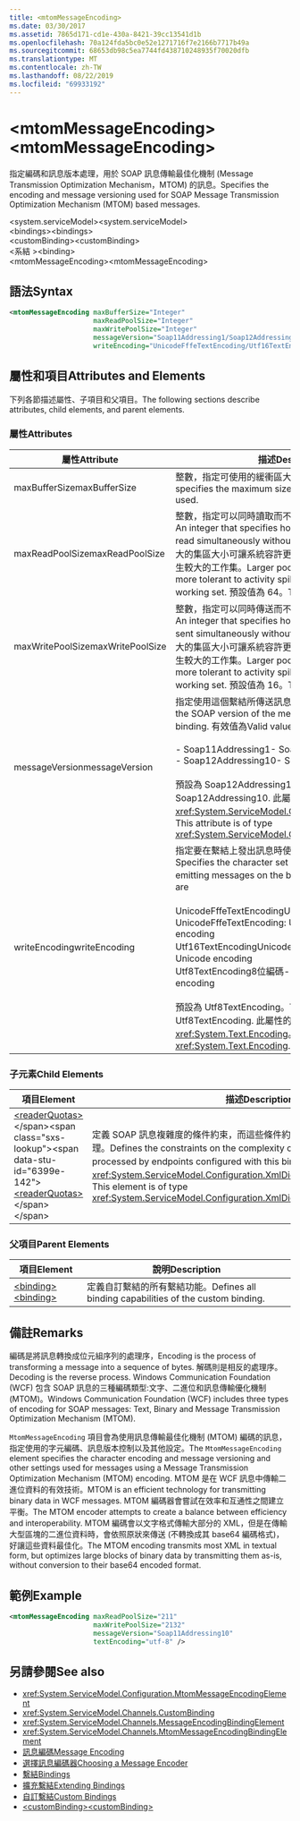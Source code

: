 ```yaml
---
title: <mtomMessageEncoding>
ms.date: 03/30/2017
ms.assetid: 7865d171-cd1e-430a-8421-39cc13541d1b
ms.openlocfilehash: 70a124fda5bc0e52e1271716f7e2166b7717b49a
ms.sourcegitcommit: 68653db98c5ea7744fd438710248935f70020dfb
ms.translationtype: MT
ms.contentlocale: zh-TW
ms.lasthandoff: 08/22/2019
ms.locfileid: "69933192"
---
```

# <a name="mtommessageencoding"></a><span data-ttu-id="6399e-101">\<mtomMessageEncoding></span><span class="sxs-lookup"><span data-stu-id="6399e-101">\<mtomMessageEncoding></span></span>
<span data-ttu-id="6399e-102">指定編碼和訊息版本處理，用於 SOAP 訊息傳輸最佳化機制 (Message Transmission Optimization Mechanism，MTOM) 的訊息。</span><span class="sxs-lookup"><span data-stu-id="6399e-102">Specifies the encoding and message versioning used for SOAP Message Transmission Optimization Mechanism (MTOM) based messages.</span></span>  
  
 <span data-ttu-id="6399e-103">\<system.serviceModel></span><span class="sxs-lookup"><span data-stu-id="6399e-103">\<system.serviceModel></span></span>  
<span data-ttu-id="6399e-104">\<bindings></span><span class="sxs-lookup"><span data-stu-id="6399e-104">\<bindings></span></span>  
<span data-ttu-id="6399e-105">\<customBinding></span><span class="sxs-lookup"><span data-stu-id="6399e-105">\<customBinding></span></span>  
<span data-ttu-id="6399e-106">\<系結 ></span><span class="sxs-lookup"><span data-stu-id="6399e-106">\<binding></span></span>  
<span data-ttu-id="6399e-107">\<mtomMessageEncoding></span><span class="sxs-lookup"><span data-stu-id="6399e-107">\<mtomMessageEncoding></span></span>  
  
## <a name="syntax"></a><span data-ttu-id="6399e-108">語法</span><span class="sxs-lookup"><span data-stu-id="6399e-108">Syntax</span></span>  
  
```xml  
<mtomMessageEncoding maxBufferSize="Integer"
                     maxReadPoolSize="Integer"
                     maxWritePoolSize="Integer"
                     messageVersion="Soap11Addressing1/Soap12Addressing10"
                     writeEncoding="UnicodeFffeTextEncoding/Utf16TextEncoding/Utf8TextEncoding" />
```  
  
## <a name="attributes-and-elements"></a><span data-ttu-id="6399e-109">屬性和項目</span><span class="sxs-lookup"><span data-stu-id="6399e-109">Attributes and Elements</span></span>  
 <span data-ttu-id="6399e-110">下列各節描述屬性、子項目和父項目。</span><span class="sxs-lookup"><span data-stu-id="6399e-110">The following sections describe attributes, child elements, and parent elements.</span></span>  
  
### <a name="attributes"></a><span data-ttu-id="6399e-111">屬性</span><span class="sxs-lookup"><span data-stu-id="6399e-111">Attributes</span></span>  
  
|<span data-ttu-id="6399e-112">屬性</span><span class="sxs-lookup"><span data-stu-id="6399e-112">Attribute</span></span>|<span data-ttu-id="6399e-113">描述</span><span class="sxs-lookup"><span data-stu-id="6399e-113">Description</span></span>|  
|---------------|-----------------|  
|<span data-ttu-id="6399e-114">maxBufferSize</span><span class="sxs-lookup"><span data-stu-id="6399e-114">maxBufferSize</span></span>|<span data-ttu-id="6399e-115">整數，指定可使用的緩衝區大小上限。</span><span class="sxs-lookup"><span data-stu-id="6399e-115">An integer that specifies the maximum size of the buffer that can be used.</span></span>|  
|<span data-ttu-id="6399e-116">maxReadPoolSize</span><span class="sxs-lookup"><span data-stu-id="6399e-116">maxReadPoolSize</span></span>|<span data-ttu-id="6399e-117">整數，指定可以同時讀取而不需配置新讀取器的訊息數。</span><span class="sxs-lookup"><span data-stu-id="6399e-117">An integer that specifies how many messages can be read simultaneously without allocating new readers.</span></span> <span data-ttu-id="6399e-118">較大的集區大小可讓系統容許更多活動失效的情況，但是會產生較大的工作集。</span><span class="sxs-lookup"><span data-stu-id="6399e-118">Larger pool sizes make the system more tolerant to activity spikes at the cost of a larger working set.</span></span> <span data-ttu-id="6399e-119">預設值為 64。</span><span class="sxs-lookup"><span data-stu-id="6399e-119">The default is 64.</span></span>|  
|<span data-ttu-id="6399e-120">maxWritePoolSize</span><span class="sxs-lookup"><span data-stu-id="6399e-120">maxWritePoolSize</span></span>|<span data-ttu-id="6399e-121">整數，指定可以同時傳送而不需配置新寫入器的訊息數。</span><span class="sxs-lookup"><span data-stu-id="6399e-121">An integer that specifies how many messages can be sent simultaneously without allocating new writers.</span></span> <span data-ttu-id="6399e-122">較大的集區大小可讓系統容許更多活動失效的情況，但是會產生較大的工作集。</span><span class="sxs-lookup"><span data-stu-id="6399e-122">Larger pool sizes make the system more tolerant to activity spikes at the cost of a larger working set.</span></span> <span data-ttu-id="6399e-123">預設值為 16。</span><span class="sxs-lookup"><span data-stu-id="6399e-123">The default is 16.</span></span>|  
|<span data-ttu-id="6399e-124">messageVersion</span><span class="sxs-lookup"><span data-stu-id="6399e-124">messageVersion</span></span>|<span data-ttu-id="6399e-125">指定使用這個繫結所傳送訊息的 SOAP 版本。</span><span class="sxs-lookup"><span data-stu-id="6399e-125">Specifies the SOAP version of the messages sent using the binding.</span></span> <span data-ttu-id="6399e-126">有效值為</span><span class="sxs-lookup"><span data-stu-id="6399e-126">Valid values are</span></span><br /><br /> <span data-ttu-id="6399e-127">-   Soap11Addressing1</span><span class="sxs-lookup"><span data-stu-id="6399e-127">-   Soap11Addressing1</span></span><br /><span data-ttu-id="6399e-128">-   Soap12Addressing10</span><span class="sxs-lookup"><span data-stu-id="6399e-128">-   Soap12Addressing10</span></span><br /><br /> <span data-ttu-id="6399e-129">預設為 Soap12Addressing10。</span><span class="sxs-lookup"><span data-stu-id="6399e-129">The default is Soap12Addressing10.</span></span> <span data-ttu-id="6399e-130">此屬性的型別為 <xref:System.ServiceModel.Channels.MessageVersion>。</span><span class="sxs-lookup"><span data-stu-id="6399e-130">This attribute is of type <xref:System.ServiceModel.Channels.MessageVersion>.</span></span>|  
|<span data-ttu-id="6399e-131">writeEncoding</span><span class="sxs-lookup"><span data-stu-id="6399e-131">writeEncoding</span></span>|<span data-ttu-id="6399e-132">指定要在繫結上發出訊息時使用的字元集編碼方式。</span><span class="sxs-lookup"><span data-stu-id="6399e-132">Specifies the character set encoding to be used for emitting messages on the binding.</span></span> <span data-ttu-id="6399e-133">有效值為</span><span class="sxs-lookup"><span data-stu-id="6399e-133">Valid values are</span></span><br /><br /> <span data-ttu-id="6399e-134">UnicodeFffeTextEncodingUnicode BigEndian 編碼</span><span class="sxs-lookup"><span data-stu-id="6399e-134">-   UnicodeFffeTextEncoding: Unicode BigEndian encoding</span></span><br /><span data-ttu-id="6399e-135">Utf16TextEncodingUnicode 編碼</span><span class="sxs-lookup"><span data-stu-id="6399e-135">-   Utf16TextEncoding: Unicode encoding</span></span><br /><span data-ttu-id="6399e-136">Utf8TextEncoding8位編碼</span><span class="sxs-lookup"><span data-stu-id="6399e-136">-   Utf8TextEncoding: 8-bit encoding</span></span><br /><br /> <span data-ttu-id="6399e-137">預設為 Utf8TextEncoding。</span><span class="sxs-lookup"><span data-stu-id="6399e-137">The default is Utf8TextEncoding.</span></span> <span data-ttu-id="6399e-138">此屬性的型別為 <xref:System.Text.Encoding>。</span><span class="sxs-lookup"><span data-stu-id="6399e-138">This attribute is of type <xref:System.Text.Encoding>.</span></span>|  
  
### <a name="child-elements"></a><span data-ttu-id="6399e-139">子元素</span><span class="sxs-lookup"><span data-stu-id="6399e-139">Child Elements</span></span>  
  
|<span data-ttu-id="6399e-140">項目</span><span class="sxs-lookup"><span data-stu-id="6399e-140">Element</span></span>|<span data-ttu-id="6399e-141">描述</span><span class="sxs-lookup"><span data-stu-id="6399e-141">Description</span></span>|  
|-------------|-----------------|  
|<span data-ttu-id="6399e-142">[\<readerQuotas>](https://docs.microsoft.com/previous-versions/dotnet/netframework-4.0/ms731325(v=vs.100))</span><span class="sxs-lookup"><span data-stu-id="6399e-142">[\<readerQuotas>](https://docs.microsoft.com/previous-versions/dotnet/netframework-4.0/ms731325(v=vs.100))</span></span>|<span data-ttu-id="6399e-143">定義 SOAP 訊息複雜度的條件約束，而這些條件約束可由以此繫結所設定的端點處理。</span><span class="sxs-lookup"><span data-stu-id="6399e-143">Defines the constraints on the complexity of SOAP messages that can be processed by endpoints configured with this binding.</span></span> <span data-ttu-id="6399e-144">此項目的型別為 <xref:System.ServiceModel.Configuration.XmlDictionaryReaderQuotasElement>。</span><span class="sxs-lookup"><span data-stu-id="6399e-144">This element is of type <xref:System.ServiceModel.Configuration.XmlDictionaryReaderQuotasElement>.</span></span>|  
  
### <a name="parent-elements"></a><span data-ttu-id="6399e-145">父項目</span><span class="sxs-lookup"><span data-stu-id="6399e-145">Parent Elements</span></span>  
  
|<span data-ttu-id="6399e-146">項目</span><span class="sxs-lookup"><span data-stu-id="6399e-146">Element</span></span>|<span data-ttu-id="6399e-147">說明</span><span class="sxs-lookup"><span data-stu-id="6399e-147">Description</span></span>|  
|-------------|-----------------|  
|[<span data-ttu-id="6399e-148">\<binding></span><span class="sxs-lookup"><span data-stu-id="6399e-148">\<binding></span></span>](../../../misc/binding.md)|<span data-ttu-id="6399e-149">定義自訂繫結的所有繫結功能。</span><span class="sxs-lookup"><span data-stu-id="6399e-149">Defines all binding capabilities of the custom binding.</span></span>|  
  
## <a name="remarks"></a><span data-ttu-id="6399e-150">備註</span><span class="sxs-lookup"><span data-stu-id="6399e-150">Remarks</span></span>  
 <span data-ttu-id="6399e-151">編碼是將訊息轉換成位元組序列的處理序，</span><span class="sxs-lookup"><span data-stu-id="6399e-151">Encoding is the process of transforming a message into a sequence of bytes.</span></span> <span data-ttu-id="6399e-152">解碼則是相反的處理序。</span><span class="sxs-lookup"><span data-stu-id="6399e-152">Decoding is the reverse process.</span></span> <span data-ttu-id="6399e-153">Windows Communication Foundation (WCF) 包含 SOAP 訊息的三種編碼類型:文字、二進位和訊息傳輸優化機制 (MTOM)。</span><span class="sxs-lookup"><span data-stu-id="6399e-153">Windows Communication Foundation (WCF) includes three types of encoding for SOAP messages: Text, Binary and Message Transmission Optimization Mechanism (MTOM).</span></span>  
  
 <span data-ttu-id="6399e-154">`MtomMessageEncoding` 項目會為使用訊息傳輸最佳化機制 (MTOM) 編碼的訊息，指定使用的字元編碼、訊息版本控制以及其他設定。</span><span class="sxs-lookup"><span data-stu-id="6399e-154">The `MtomMessageEncoding` element specifies the character encoding and message versioning and other settings used for messages using a Message Transmission Optimization Mechanism (MTOM) encoding.</span></span> <span data-ttu-id="6399e-155">MTOM 是在 WCF 訊息中傳輸二進位資料的有效技術。</span><span class="sxs-lookup"><span data-stu-id="6399e-155">MTOM is an efficient technology for transmitting binary data in WCF messages.</span></span> <span data-ttu-id="6399e-156">MTOM 編碼器會嘗試在效率和互通性之間建立平衡。</span><span class="sxs-lookup"><span data-stu-id="6399e-156">The MTOM encoder attempts to create a balance between efficiency and interoperability.</span></span> <span data-ttu-id="6399e-157">MTOM 編碼會以文字格式傳輸大部分的 XML，但是在傳輸大型區塊的二進位資料時，會依照原狀來傳送 (不轉換成其 base64 編碼格式)，好讓這些資料最佳化。</span><span class="sxs-lookup"><span data-stu-id="6399e-157">The MTOM encoding transmits most XML in textual form, but optimizes large blocks of binary data by transmitting them as-is, without conversion to their base64 encoded format.</span></span>  
  
## <a name="example"></a><span data-ttu-id="6399e-158">範例</span><span class="sxs-lookup"><span data-stu-id="6399e-158">Example</span></span>  
  
```xml  
<mtomMessageEncoding maxReadPoolSize="211"
                     maxWritePoolSize="2132"
                     messageVersion="Soap11Addressing10"
                     textEncoding="utf-8" />
```  
  
## <a name="see-also"></a><span data-ttu-id="6399e-159">另請參閱</span><span class="sxs-lookup"><span data-stu-id="6399e-159">See also</span></span>

- <xref:System.ServiceModel.Configuration.MtomMessageEncodingElement>
- <xref:System.ServiceModel.Channels.CustomBinding>
- <xref:System.ServiceModel.Channels.MessageEncodingBindingElement>
- <xref:System.ServiceModel.Channels.MtomMessageEncodingBindingElement>
- [<span data-ttu-id="6399e-160">訊息編碼</span><span class="sxs-lookup"><span data-stu-id="6399e-160">Message Encoding</span></span>](message-encoding.md)
- [<span data-ttu-id="6399e-161">選擇訊息編碼器</span><span class="sxs-lookup"><span data-stu-id="6399e-161">Choosing a Message Encoder</span></span>](../../../wcf/feature-details/choosing-a-message-encoder.md)
- [<span data-ttu-id="6399e-162">繫結</span><span class="sxs-lookup"><span data-stu-id="6399e-162">Bindings</span></span>](../../../wcf/bindings.md)
- [<span data-ttu-id="6399e-163">擴充繫結</span><span class="sxs-lookup"><span data-stu-id="6399e-163">Extending Bindings</span></span>](../../../wcf/extending/extending-bindings.md)
- [<span data-ttu-id="6399e-164">自訂繫結</span><span class="sxs-lookup"><span data-stu-id="6399e-164">Custom Bindings</span></span>](../../../wcf/extending/custom-bindings.md)
- [<span data-ttu-id="6399e-165">\<customBinding></span><span class="sxs-lookup"><span data-stu-id="6399e-165">\<customBinding></span></span>](custombinding.md)
